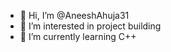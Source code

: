 - 👋 Hi, I’m @AneeshAhuja31
- 👀 I’m interested in project building
- 🌱 I’m currently learning C++
<!---
AneeshAhuja31/AneeshAhuja31 is a ✨ special ✨ repository because its `README.md` (this file) appears on your GitHub profile.
You can click the Preview link to take a look at your changes.
--->

